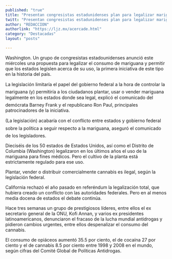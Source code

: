 ```yaml
---
published: "true"
title: "Presentan congresistas estadunidenses plan para legalizar mariguana"
twitt: "Presentan congresistas estadunidenses plan para legalizar mariguana"
author: "REDACCION"
authorlink: "https://ljz.mx/acercade.html"
category: "Destacadas"
layout: "posts"

---
```



  Washington. Un grupo de congresistas estadounidenses anunció este miércoles una propuesta para legalizar el consumo de mariguana y permitir que los estados legislen acerca de su uso, la primera iniciativa de este tipo en la historia del país.



  La legislación limitaría el papel del gobierno federal a la hora de controlar la mariguana (y) permitiría a los ciudadanos plantar, usar o vender mariguana legalmente en los estados donde sea legal, explicó el comunicado del demócrata Barney Frank y el republicano Ron Paul, principales patrocinadores de la iniciativa.



  (La legislación) acabaría con el conflicto entre estados y gobierno federal sobre la política a seguir respecto a la mariguana, aseguró el comunicado de los legisladores.



  Dieciséis de los 50 estados de Estados Unidos, así como el Distrito de Columbia (Washington) legalizaron en los últimos años el uso de la mariguana para fines médicos. Pero el cultivo de la planta está estrictamente regulado para ese uso.



  Plantar, vender o distribuir comercialmente cannabis es ilegal, según la legislación federal.



  California rechazó el año pasado en referéndum la legalización total, que hubiera creado un conflicto con las autoridades federales. Pero en al menos media docena de estados el debate continúa.



  Hace tres semanas un grupo de prestigiosos líderes, entre ellos el ex secretario general de la ONU, Kofi Annan, y varios ex presidentes latinoamericanos, denunciaron el fracaso de la lucha mundial antidrogas y pidieron cambios urgentes, entre ellos despenalizar el consumo del cannabis.



  El consumo de opiáceos aumentó 35.5 por ciento, el de cocaína 27 por ciento y el de cannabis 8.5 por ciento entre 1998 y 2008 en el mundo, según cifras del Comité Global de Políticas Antidrogas.

